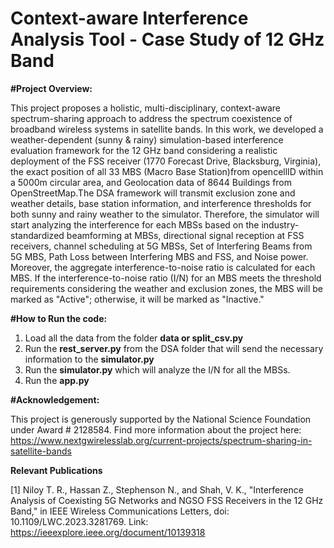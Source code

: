 # Context-aware Interference Analysis Tool - Case Study of 12 GHz Band

**#Project Overview:**

This project proposes a holistic, multi-disciplinary, context-aware spectrum-sharing approach to address the spectrum coexistence of broadband wireless systems in satellite bands. In this work, we developed a weather-dependent (sunny & rainy) simulation-based interference evaluation framework for the 12 GHz band considering a realistic deployment of the FSS receiver (1770 Forecast Drive, Blacksburg, Virginia), the exact position of all 33 MBS (Macro Base Station)from opencellID within a 5000m circular area, and Geolocation data of 8644 Buildings from OpenStreetMap.The DSA framework will transmit exclusion zone and weather details, base station information, and interference thresholds for both sunny and rainy weather to the simulator. Therefore, the simulator will start analyzing the interference for each MBSs based on the industry-standardized beamforming at MBSs, directional signal reception at FSS receivers, channel scheduling at 5G MBSs, Set of Interfering Beams from 5G MBS, Path Loss between Interfering MBS and FSS, and Noise power. Moreover, the aggregate interference-to-noise ratio is calculated for each MBS. If the interference-to-noise ratio (I/N) for an MBS  meets the threshold requirements considering the weather and exclusion zones, the MBS will be marked as "Active"; otherwise, it will be marked as "Inactive."  

**#How to Run the code:**

  1. Load all the data from the folder **data or split_csv.py**
  2. Run the **rest_server.py** from the DSA folder that will send the necessary information to the **simulator.py**
  3. Run the **simulator.py** which will analyze the I/N for all the MBSs.
  4. Run the **app.py**



**#Acknowledgement:**

This project is generously supported by the National Science Foundation under Award # 2128584. Find more information about the project here: https://www.nextgwirelesslab.org/current-projects/spectrum-sharing-in-satellite-bands

**Relevant Publications**

 [1] Niloy T. R., Hassan Z., Stephenson N., and Shah, V. K., "Interference Analysis of Coexisting 5G Networks and NGSO FSS Receivers in the 12 GHz Band," in IEEE Wireless Communications Letters, doi: 10.1109/LWC.2023.3281769. Link: https://ieeexplore.ieee.org/document/10139318 
